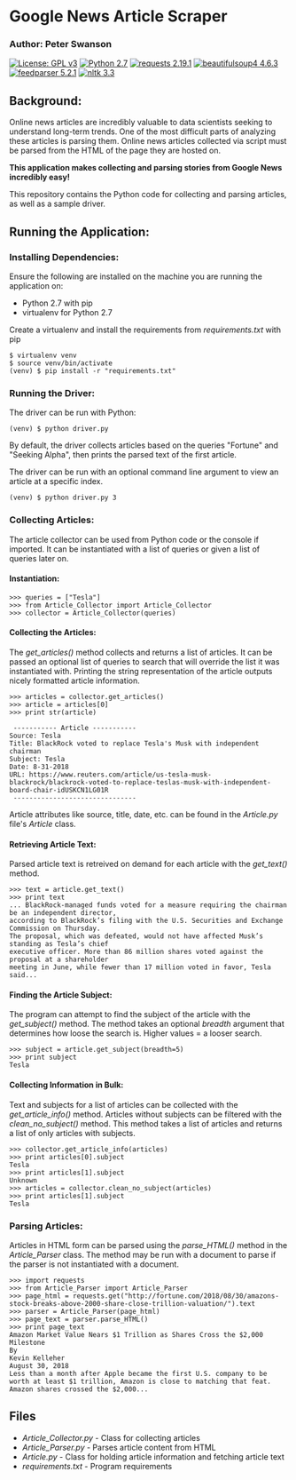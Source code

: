 # Google News Article Scraper
### Author: Peter Swanson
[![License: GPL v3](https://img.shields.io/badge/License-GPL%20v3-blue.svg)](https://www.gnu.org/licenses/gpl-3.0)
[![Python 2.7](https://img.shields.io/badge/Python-2.7-brightgreen.svg)](https://www.python.org/downloads/release/python-2714/)
[![requests 2.19.1](https://img.shields.io/badge/requests-2.19.1-brightgreen.svg)](https://pypi.org/project/requests/)
[![beautifulsoup4 4.6.3](https://img.shields.io/badge/beautifulsoup4-4.6.3-brightgreen.svg)](https://pypi.org/project/beautifulsoup4/)
[![feedparser 5.2.1](https://img.shields.io/badge/feedparser-5.2.1-brightgreen.svg)](https://pypi.org/project/feedparser/)
[![nltk 3.3](https://img.shields.io/badge/nltk-3.3-brightgreen.svg)](https://pypi.org/project/nltk/)

## Background:
Online news articles are incredibly valuable to data scientists seeking to understand long-term trends.
One of the most difficult parts of analyzing these articles is parsing them. 
Online news articles collected via script must be parsed from the HTML of the page they are hosted on. 

<b>This application makes collecting and parsing stories from Google News incredibly easy!</b>

This repository contains the Python code for collecting and parsing articles, as well as a sample driver.

## Running the Application:
### Installing Dependencies:
Ensure the following are installed on the machine you are running the application on:
- Python 2.7 with pip
- virtualenv for Python 2.7

Create a virtualenv and install the requirements from <i>requirements.txt</i> with pip
```
$ virtualenv venv
$ source venv/bin/activate
(venv) $ pip install -r "requirements.txt"
``` 

### Running the Driver:
The driver can be run with Python:
```
(venv) $ python driver.py
```

By default, the driver collects articles based on the queries "Fortune" and "Seeking Alpha", then
prints the parsed text of the first article.

The driver can be run with an optional command line argument to view an article at a specific index.
```
(venv) $ python driver.py 3
```

### Collecting Articles:
The article collector can be used from Python code or the console if imported.
It can be instantiated with a list of queries or given a list of queries later on.

#### Instantiation:
```
>>> queries = ["Tesla"]
>>> from Article_Collector import Article_Collector
>>> collector = Article_Collector(queries)
```

#### Collecting the Articles:
The <i>get_articles()</i> method collects and returns a list of articles. 
It can be passed an optional list of queries to search that will override the list it was instantiated with.
Printing the string representation of the article outputs nicely formatted article information.
```
>>> articles = collector.get_articles()
>>> article = articles[0]
>>> print str(article)

 ----------- Article -----------
Source: Tesla
Title: BlackRock voted to replace Tesla's Musk with independent chairman
Subject: Tesla
Date: 8-31-2018
URL: https://www.reuters.com/article/us-tesla-musk-blackrock/blackrock-voted-to-replace-teslas-musk-with-independent-board-chair-idUSKCN1LG01R
 -------------------------------
```

Article attributes like source, title, date, etc. can be found in the <i>Article.py</i> file's
<i>Article</i> class.

#### Retrieving Article Text:
Parsed article text is retreived on demand for each article with the <i>get_text()</i> method.
```
>>> text = article.get_text()
>>> print text 
... BlackRock-managed funds voted for a measure requiring the chairman be an independent director,
according to BlackRock’s filing with the U.S. Securities and Exchange Commission on Thursday. 
The proposal, which was defeated, would not have affected Musk’s standing as Tesla’s chief 
executive officer. More than 86 million shares voted against the proposal at a shareholder 
meeting in June, while fewer than 17 million voted in favor, Tesla said...
```

#### Finding the Article Subject:
The program can attempt to find the subject of the article with the <i>get_subject()</i> method.
The method takes an optional <i>breadth</i> argument that determines how loose the search is.
Higher values = a looser search.
```
>>> subject = article.get_subject(breadth=5)
>>> print subject
Tesla
```

#### Collecting Information in Bulk:
Text and subjects for a list of articles can be collected with the <i>get_article_info()</i>
method.
Articles without subjects can be filtered with the <i>clean_no_subject()</i> method. This method takes
a list of articles and returns a list of only articles with subjects.
```
>>> collector.get_article_info(articles)
>>> print articles[0].subject
Tesla
>>> print articles[1].subject
Unknown
>>> articles = collector.clean_no_subject(articles)
>>> print articles[1].subject
Tesla 
```

### Parsing Articles:
Articles in HTML form can be parsed using the <i>parse_HTML()</i> method in the <i>Article_Parser</i> class. 
The method may be run with a document to parse if the parser is not instantiated with a document.

```
>>> import requests
>>> from Article_Parser import Article_Parser
>>> page_html = requests.get("http://fortune.com/2018/08/30/amazons-stock-breaks-above-2000-share-close-trillion-valuation/").text
>>> parser = Article_Parser(page_html)
>>> page_text = parser.parse_HTML()
>>> print page_text
Amazon Market Value Nears $1 Trillion as Shares Cross the $2,000 Milestone
By
Kevin Kelleher
August 30, 2018
Less than a month after Apple became the first U.S. company to be worth at least $1 trillion, Amazon is close to matching that feat.
Amazon shares crossed the $2,000...
```

## Files
- <i>Article_Collector.py</i> - Class for collecting articles
- <i>Article_Parser.py</i> - Parses article content from HTML
- <i>Article.py</i> - Class for holding article information and fetching article text
- <i>requirements.txt</i> - Program requirements
    
